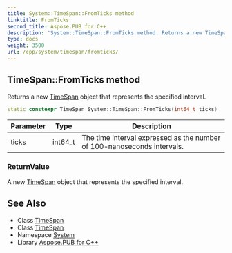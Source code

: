```yaml
---
title: System::TimeSpan::FromTicks method
linktitle: FromTicks
second_title: Aspose.PUB for C++
description: 'System::TimeSpan::FromTicks method. Returns a new TimeSpan object that represents the specified interval in C++.'
type: docs
weight: 3500
url: /cpp/system/timespan/fromticks/
---
```

## TimeSpan::FromTicks method


Returns a new [TimeSpan](../) object that represents the specified interval.

```cpp
static constexpr TimeSpan System::TimeSpan::FromTicks(int64_t ticks)
```


| Parameter | Type | Description |
| --- | --- | --- |
| ticks | int64_t | The time interval expressed as the number of 100-nanoseconds intervals. |

### ReturnValue

A new [TimeSpan](../) object that represents the specified interval.

## See Also

* Class [TimeSpan](../)
* Class [TimeSpan](../)
* Namespace [System](../../)
* Library [Aspose.PUB for C++](../../../)
